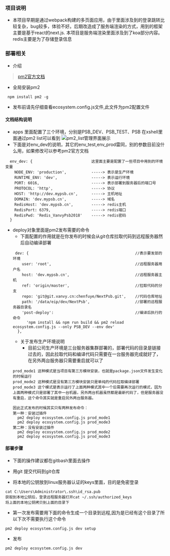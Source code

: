 
### 项目说明
- 本项目早期是通过webpack构建的多页面应用，由于里面涉及到的登录跳转比较复杂，bug较多，体验不好。后期改造成了服务端渲染的方式，用到的框架主要是基于react的next.js. 本项目是服务端渲染里面涉及到了koa部分内容。redis主要是为了存储登录信息


### 部署相关
- 介绍
> [pm2官方文档](https://pm2.keymetrics.io/docs/usage/quick-start/#ecosystem-file)
- 全局安装pm2
```
 npm install pm2 -g
```
- 发布前请先仔细查看ecosystem.config.js文件,此文件为pm2配置文件
#### 文档结构说明
- apps 里面配置了三个环境，分别是PSB_DEV、PSB_TEST、PSB 在xshell里面通过pm2 list可以看到
  ![pm2_list管理界面展示](http://dev.mypsb.cn/api/web/static/img/deployDes/pm2_list.png)
- 下面是对env_dev的说明，其它的env_test,env_prod雷同，别的参数目前没什么用，如果修改可以参考pm2官方文档
```
  env_dev: {                          这里面主要是配置了一些项目中用到的环境变量
    NODE_ENV: 'production',           -----> 表示是生产环境
    RUNTIME_ENV: 'dev',               -----> 表示运行环境
    PORT: 6016,                       -----> 表示部署到服务器后的端口号
    PROTOCOL: 'http',                 -----> 协议
    HOST: 'http://dev.mypsb.cn',      -----> 主机地址
    DOMAIN: 'dev.mypsb.cn',           -----> 域名
    RedisHost: 'dev.mypsb.cn',        -----> redis主机
    RedisPort: 6379,                  -----> redis端口
    RedisPwd: 'Redis_VanvyPsb2018'    -----> redis密码
  }
```
- deploy对象里面是pm2发布需要的命令
  - 下面配置的作用就是在你发布的时候会从git仓库拉取代码到远程服务器然后自动编译部署
  ```
   dev: {                                               //表示要发部的环境                             
      user: 'root',                                     //远程服务器用户名 
      host: 'dev.mypsb.cn',                             //远程服务器主机
      ref: 'origin/master',                             //拉取代码的分支
      repo: 'git@git.vanvy.cn:chenfuye/NextPsb.git',    //代码仓库地址
      path: '/data/eip/dev/NextPsb',                    //部署的远程服务器目录名
      'post-deploy':                                    //编译后执行的命令
        'npm install && npm run build && pm2 reload ecosystem.config.js --only PSB_DEV --env dev'
    },
  ```
  - 关于发布生产环境说明
    - 目前公司生产环境是三台服务器集群部署的，部署代码的目录是链接过去的，因此拉取代码和编译代码只需要在一台服务器完成就好了，在另外两台服务器只需要重启就可以了
  ```
  prod_mode1 这种模式是当项目有第三方模块安装，也就是package.json文件发生变化的时候运行
  prod_mode2 这种模式是没有第三方模块安装只是单纯的代码拉取编译部署
  prod_mode3 这个模式是表示运行了上面两种模式其中一个后需要再次运行的模式，因为上面两种模式只是部署了其中一台机器，另外两台机器虽然都是最新代码了，但是服务器没有重启，这个命令其实就是重启另外两台服务器。

  因此正式发布的时候其实只有两种发布命令：
  第一种：安装过插件
    pm2 deploy ecosystem.config.js prod_mode1
    pm2 deploy ecosystem.config.js prod_mode3
  第二种：没有安装过插件
    pm2 deploy ecosystem.config.js prod_mode2
    pm2 deploy ecosystem.config.js prod_mode3
  ```
#### 部署步骤
- 下面的操作建议都在gitbash里面去操作

- 用git 提交代码到git仓库

- 将本地的公钥放到linux服务器认证的keys里面，目的是免密登录
```
cat C:\Users\Administrator\.ssh\id_rsa.pub
获取到本地公钥后，登录远程服务器打开cat ~/.ssh/authorized_keys
将上面的本地公钥拷贝到上面的目录下
```
- 第一次发布需要用下面的命令生成一个目录到远程,因为是已经有这个目录了所以下次不需要执行这个命令 
```
pm2 deploy ecosystem.config.js dev setup
```
- 发布
```
pm2 deploy ecosystem.config.js dev
```

